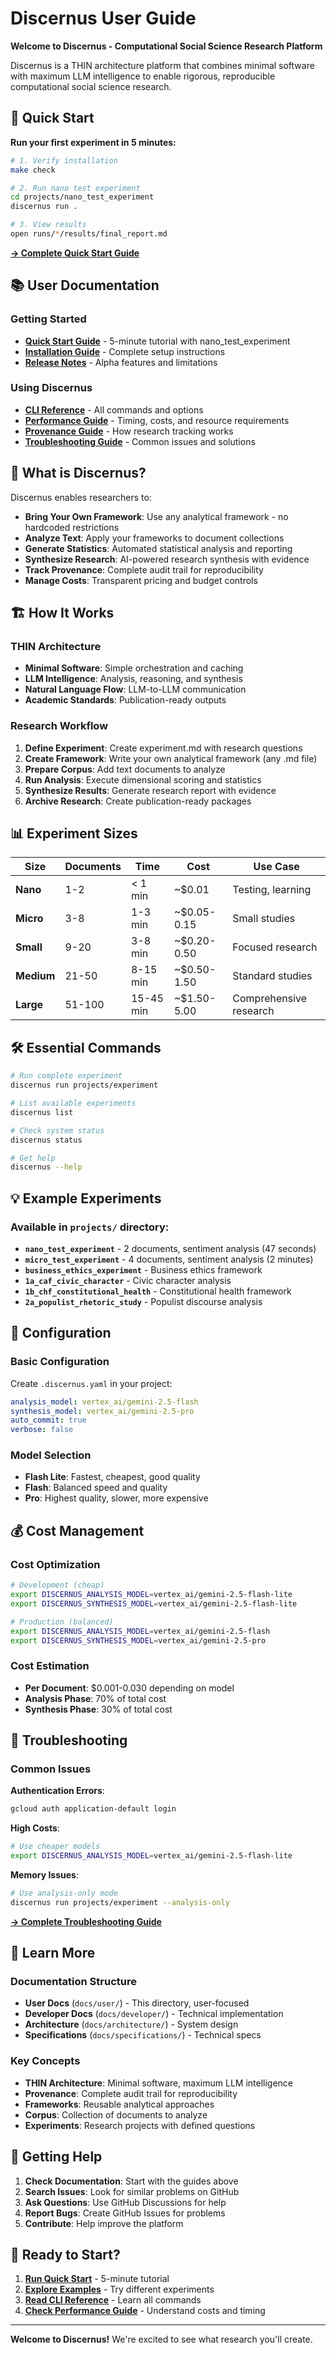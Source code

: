 # Discernus User Guide

**Welcome to Discernus - Computational Social Science Research Platform**

Discernus is a THIN architecture platform that combines minimal software with maximum LLM intelligence to enable rigorous, reproducible computational social science research.

## 🚀 Quick Start

**Run your first experiment in 5 minutes:**

```bash
# 1. Verify installation
make check

# 2. Run nano test experiment
cd projects/nano_test_experiment
discernus run .

# 3. View results
open runs/*/results/final_report.md
```

**[→ Complete Quick Start Guide](QUICK_START_GUIDE.md)**

## 📚 User Documentation

### Getting Started
- **[Quick Start Guide](QUICK_START_GUIDE.md)** - 5-minute tutorial with nano_test_experiment
- **[Installation Guide](INSTALLATION_GUIDE.md)** - Complete setup instructions
- **[Release Notes](RELEASE_NOTES.md)** - Alpha features and limitations

### Using Discernus
- **[CLI Reference](CLI_REFERENCE.md)** - All commands and options
- **[Performance Guide](PERFORMANCE_GUIDE.md)** - Timing, costs, and resource requirements
- **[Provenance Guide](PROVENANCE_GUIDE.md)** - How research tracking works
- **[Troubleshooting Guide](TROUBLESHOOTING_GUIDE.md)** - Common issues and solutions

## 🎯 What is Discernus?

Discernus enables researchers to:

- **Bring Your Own Framework**: Use any analytical framework - no hardcoded restrictions
- **Analyze Text**: Apply your frameworks to document collections
- **Generate Statistics**: Automated statistical analysis and reporting
- **Synthesize Research**: AI-powered research synthesis with evidence
- **Track Provenance**: Complete audit trail for reproducibility
- **Manage Costs**: Transparent pricing and budget controls

## 🏗️ How It Works

### THIN Architecture
- **Minimal Software**: Simple orchestration and caching
- **LLM Intelligence**: Analysis, reasoning, and synthesis
- **Natural Language Flow**: LLM-to-LLM communication
- **Academic Standards**: Publication-ready outputs

### Research Workflow
1. **Define Experiment**: Create experiment.md with research questions
2. **Create Framework**: Write your own analytical framework (any .md file)
3. **Prepare Corpus**: Add text documents to analyze
4. **Run Analysis**: Execute dimensional scoring and statistics
5. **Synthesize Results**: Generate research report with evidence
6. **Archive Research**: Create publication-ready packages

## 📊 Experiment Sizes

| Size | Documents | Time | Cost | Use Case |
|------|-----------|------|------|----------|
| **Nano** | 1-2 | < 1 min | ~$0.01 | Testing, learning |
| **Micro** | 3-8 | 1-3 min | ~$0.05-0.15 | Small studies |
| **Small** | 9-20 | 3-8 min | ~$0.20-0.50 | Focused research |
| **Medium** | 21-50 | 8-15 min | ~$0.50-1.50 | Standard studies |
| **Large** | 51-100 | 15-45 min | ~$1.50-5.00 | Comprehensive research |

## 🛠️ Essential Commands

```bash
# Run complete experiment
discernus run projects/experiment

# List available experiments
discernus list

# Check system status
discernus status

# Get help
discernus --help
```

## 💡 Example Experiments

### Available in `projects/` directory:

- **`nano_test_experiment`** - 2 documents, sentiment analysis (47 seconds)
- **`micro_test_experiment`** - 4 documents, sentiment analysis (2 minutes)
- **`business_ethics_experiment`** - Business ethics framework
- **`1a_caf_civic_character`** - Civic character analysis
- **`1b_chf_constitutional_health`** - Constitutional health framework
- **`2a_populist_rhetoric_study`** - Populist discourse analysis

## 🔧 Configuration

### Basic Configuration
Create `.discernus.yaml` in your project:

```yaml
analysis_model: vertex_ai/gemini-2.5-flash
synthesis_model: vertex_ai/gemini-2.5-pro
auto_commit: true
verbose: false
```

### Model Selection
- **Flash Lite**: Fastest, cheapest, good quality
- **Flash**: Balanced speed and quality  
- **Pro**: Highest quality, slower, more expensive

## 💰 Cost Management

### Cost Optimization
```bash
# Development (cheap)
export DISCERNUS_ANALYSIS_MODEL=vertex_ai/gemini-2.5-flash-lite
export DISCERNUS_SYNTHESIS_MODEL=vertex_ai/gemini-2.5-flash-lite

# Production (balanced)
export DISCERNUS_ANALYSIS_MODEL=vertex_ai/gemini-2.5-flash
export DISCERNUS_SYNTHESIS_MODEL=vertex_ai/gemini-2.5-pro
```

### Cost Estimation
- **Per Document**: $0.001-0.030 depending on model
- **Analysis Phase**: 70% of total cost
- **Synthesis Phase**: 30% of total cost

## 🚨 Troubleshooting

### Common Issues

**Authentication Errors**:
```bash
gcloud auth application-default login
```

**High Costs**:
```bash
# Use cheaper models
export DISCERNUS_ANALYSIS_MODEL=vertex_ai/gemini-2.5-flash-lite
```

**Memory Issues**:
```bash
# Use analysis-only mode
discernus run projects/experiment --analysis-only
```

**[→ Complete Troubleshooting Guide](TROUBLESHOOTING_GUIDE.md)**

## 📖 Learn More

### Documentation Structure
- **User Docs** (`docs/user/`) - This directory, user-focused
- **Developer Docs** (`docs/developer/`) - Technical implementation
- **Architecture** (`docs/architecture/`) - System design
- **Specifications** (`docs/specifications/`) - Technical specs

### Key Concepts
- **THIN Architecture**: Minimal software, maximum LLM intelligence
- **Provenance**: Complete audit trail for reproducibility
- **Frameworks**: Reusable analytical approaches
- **Corpus**: Collection of documents to analyze
- **Experiments**: Research projects with defined questions

## 🤝 Getting Help

1. **Check Documentation**: Start with the guides above
2. **Search Issues**: Look for similar problems on GitHub
3. **Ask Questions**: Use GitHub Discussions for help
4. **Report Bugs**: Create GitHub Issues for problems
5. **Contribute**: Help improve the platform

## 🎉 Ready to Start?

1. **[Run Quick Start](QUICK_START_GUIDE.md)** - 5-minute tutorial
2. **[Explore Examples](../projects/)** - Try different experiments
3. **[Read CLI Reference](CLI_REFERENCE.md)** - Learn all commands
4. **[Check Performance Guide](PERFORMANCE_GUIDE.md)** - Understand costs and timing

---

**Welcome to Discernus!** We're excited to see what research you'll create.
